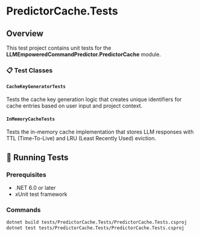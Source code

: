 # PredictorCache.Tests

## Overview

This test project contains unit tests for the **LLMEmpoweredCommandPredictor.PredictorCache** module.

### 📋 Test Classes

#### `CacheKeyGeneratorTests`
Tests the cache key generation logic that creates unique identifiers for cache entries based on user input and project context.

#### `InMemoryCacheTests`
Tests the in-memory cache implementation that stores LLM responses with TTL (Time-To-Live) and LRU (Least Recently Used) eviction.

## 🚀 Running Tests

### Prerequisites
- .NET 6.0 or later
- xUnit test framework

### Commands

```bash
dotnet build tests/PredictorCache.Tests/PredictorCache.Tests.csproj  
dotnet test tests/PredictorCache.Tests/PredictorCache.Tests.csproj 
```